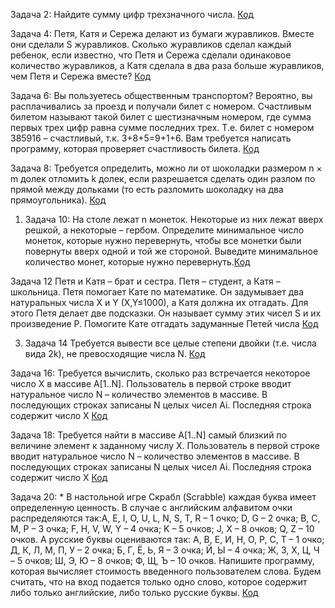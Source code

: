 Задача 2: Найдите сумму цифр трехзначного числа.
[Код](/dz1.py)

Задача 4: Петя, Катя и Сережа делают из бумаги журавликов. Вместе они сделали S журавликов. Сколько журавликов сделал каждый ребенок, если известно, что Петя и Сережа сделали одинаковое количество журавликов, а Катя сделала в два раза больше журавликов, чем Петя и Сережа вместе?
[Код](/dz2.py)

Задача 6: Вы пользуетесь общественным транспортом? Вероятно, вы расплачивались за проезд и получали билет с номером. Счастливым билетом называют такой билет с шестизначным номером, где сумма первых трех цифр равна сумме последних трех. Т.е. билет с номером 385916 – счастливый, т.к. 3+8+5=9+1+6. Вам требуется написать программу, которая проверяет счастливость билета.
[Код](/dz3.py)

Задача 8: Требуется определить, можно ли от шоколадки размером n × m долек отломить k долек, если разрешается сделать один разлом по прямой между дольками (то есть разломить шоколадку на два прямоугольника).
 [Код](/dz4.py)
 1. Задача 10:
 На столе лежат n монеток. Некоторые из них лежат вверх решкой, а
некоторые – гербом. Определите минимальное число монеток, которые нужно
перевернуть, чтобы все монетки были повернуты вверх одной и той же
стороной. Выведите минимальное количество монет, которые нужно
перевернуть.[Код](/qwerty.py)

 Задача 12
 Петя и Катя – брат и сестра. Петя – студент, а Катя – школьница. Петя
помогает Кате по математике. Он задумывает два натуральных числа X и Y
(X,Y≤1000), а Катя должна их отгадать. Для этого Петя делает две подсказки.
Он называет сумму этих чисел S и их произведение P. Помогите Кате отгадать
задуманные Петей числа [Код](/qax.py)

3. Задача 14
Требуется вывести все целые степени двойки (т.е. числа вида 2k), не
превосходящие числа N. [Код](/qwerty2.py)


Задача 16: Требуется вычислить, сколько раз встречается некоторое число X в массиве A[1..N]. Пользователь в первой строке вводит натуральное число N – количество элементов в массиве. В последующих  строках записаны N целых чисел Ai. Последняя строка содержит число X
[Код](/dqz.py)

Задача 18: Требуется найти в массиве A[1..N] самый близкий по величине элемент к заданному числу X. Пользователь в первой строке вводит натуральное число N – количество элементов в массиве. В последующих  строках записаны N целых чисел Ai. Последняя строка содержит число X
[Код](/dz6.py)

Задача 20: * В настольной игре Скрабл (Scrabble) каждая буква имеет определенную ценность. В случае с английским алфавитом очки распределяются так:A, E, I, O, U, L, N, S, T, R – 1 очко; D, G – 2 очка; B, C, M, P – 3 очка; F, H, V, W, Y – 4 очка; K – 5 очков; J, X – 8 очков; Q, Z – 10 очков. А русские буквы оцениваются так: А, В, Е, И, Н, О, Р, С, Т – 1 очко; Д, К, Л, М, П, У – 2 очка; Б, Г, Ё, Ь, Я – 3 очка; Й, Ы – 4 очка; Ж, З, Х, Ц, Ч – 5 очков; Ш, Э, Ю – 8 очков; Ф, Щ, Ъ – 10 очков. Напишите программу, которая вычисляет стоимость введенного пользователем слова. Будем считать, что на вход подается только одно слово, которое содержит либо только английские, либо только русские буквы.
[Код](/dz7.py)


